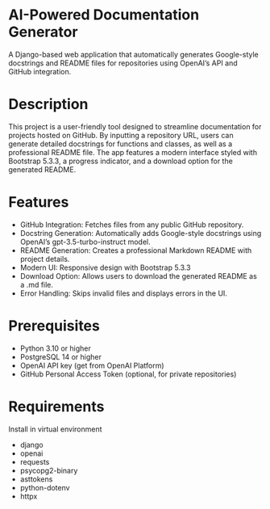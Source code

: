 # AI-Powered Documentation Generator
A Django-based web application that automatically generates Google-style docstrings and README files for repositories using OpenAI’s API and GitHub integration.

# Description
This project is a user-friendly tool designed to streamline documentation for projects hosted on GitHub. By inputting a repository URL, users can generate detailed docstrings for functions and classes, as well as a professional README file. The app features a modern interface styled with Bootstrap 5.3.3, a progress indicator, and a download option for the generated README.

# Features
- GitHub Integration: Fetches files from any public GitHub repository.
- Docstring Generation: Automatically adds Google-style docstrings using OpenAI’s gpt-3.5-turbo-instruct model.
- README Generation: Creates a professional Markdown README with project details.
- Modern UI: Responsive design with Bootstrap 5.3.3
- Download Option: Allows users to download the generated README as a .md file.
- Error Handling: Skips invalid files and displays errors in the UI.

# Prerequisites
- Python 3.10 or higher
- PostgreSQL 14 or higher
- OpenAI API key (get from OpenAI Platform)
- GitHub Personal Access Token (optional, for private repositories)

# Requirements
Install in virtual environment
- django
- openai
- requests
- psycopg2-binary
- asttokens
- python-dotenv
- httpx